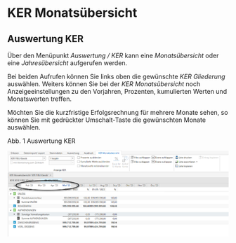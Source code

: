 # KER Monatsübersicht

## Auswertung KER


Über den Menüpunkt *Auswertung / KER* kann eine *Monatsübersicht* oder eine *Jahresübersicht* aufgerufen werden.

Bei beiden Aufrufen können Sie links oben die gewünschte *KER Gliederung* auswählen. Weiters können Sie bei der *KER Monatsübersicht* noch Anzeigeeinstellungen zu den Vorjahren, Prozenten, kumulierten Werten und Monatswerten treffen.

Möchten Sie die kurzfristige Erfolgsrechnung für mehrere Monate sehen, so können Sie mit gedrückter Umschalt-Taste die gewünschten Monate auswählen.

Abb. 1 Auswertung KER

![Image](<img/NeuesElement168.png>)
